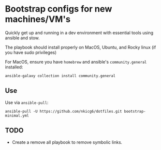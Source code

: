 # Bootstrap configs for new machines/VM's

Quickly get up and running in a dev environment with essential tools using ansible and stow. 

The playbook should install properly on MacOS, Ubuntu, and Rocky linux (if you have sudo privileges)

For MacOS, ensure you have `homebrew` and ansible's `community.general` installed:

```ansible-galaxy collection install community.general```

## Use

Use via `ansible-pull`:

```
ansible-pull -U https://github.com/nkicg6/dotfiles.git bootstrap-minimal.yml
```

## TODO

* Create a remove all playbook to remove symbolic links. 
